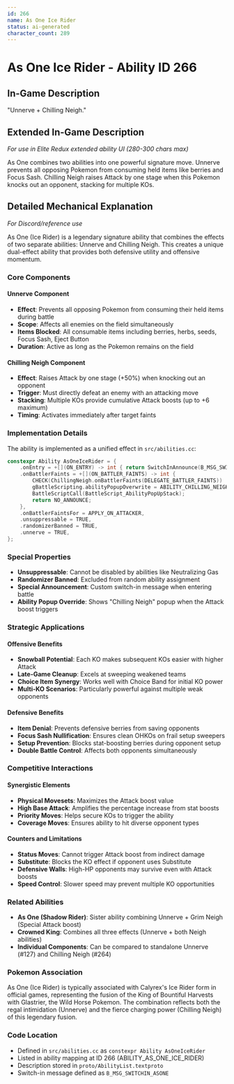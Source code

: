 ```yaml
---
id: 266
name: As One Ice Rider
status: ai-generated
character_count: 289
---
```


# As One Ice Rider - Ability ID 266

## In-Game Description
"Unnerve + Chilling Neigh."

## Extended In-Game Description
*For use in Elite Redux extended ability UI (280-300 chars max)*

As One combines two abilities into one powerful signature move. Unnerve prevents all opposing Pokemon from consuming held items like berries and Focus Sash. Chilling Neigh raises Attack by one stage when this Pokemon knocks out an opponent, stacking for multiple KOs.

## Detailed Mechanical Explanation
*For Discord/reference use*

As One (Ice Rider) is a legendary signature ability that combines the effects of two separate abilities: Unnerve and Chilling Neigh. This creates a unique dual-effect ability that provides both defensive utility and offensive momentum.

### Core Components

#### Unnerve Component
- **Effect**: Prevents all opposing Pokemon from consuming their held items during battle
- **Scope**: Affects all enemies on the field simultaneously  
- **Items Blocked**: All consumable items including berries, herbs, seeds, Focus Sash, Eject Button
- **Duration**: Active as long as the Pokemon remains on the field

#### Chilling Neigh Component  
- **Effect**: Raises Attack by one stage (+50%) when knocking out an opponent
- **Trigger**: Must directly defeat an enemy with an attacking move
- **Stacking**: Multiple KOs provide cumulative Attack boosts (up to +6 maximum)
- **Timing**: Activates immediately after target faints

### Implementation Details

The ability is implemented as a unified effect in `src/abilities.cc`:

```cpp
constexpr Ability AsOneIceRider = {
    .onEntry = +[](ON_ENTRY) -> int { return SwitchInAnnounce(B_MSG_SWITCHIN_ASONE); },
    .onBattlerFaints = +[](ON_BATTLER_FAINTS) -> int {
        CHECK(ChillingNeigh.onBattlerFaints(DELEGATE_BATTLER_FAINTS))
        gBattleScripting.abilityPopupOverwrite = ABILITY_CHILLING_NEIGH;
        BattleScriptCall(BattleScript_AbilityPopUpStack);
        return NO_ANNOUNCE;
    },
    .onBattlerFaintsFor = APPLY_ON_ATTACKER,
    .unsuppressable = TRUE,
    .randomizerBanned = TRUE,
    .unnerve = TRUE,
};
```

### Special Properties
- **Unsuppressable**: Cannot be disabled by abilities like Neutralizing Gas
- **Randomizer Banned**: Excluded from random ability assignment
- **Special Announcement**: Custom switch-in message when entering battle
- **Ability Popup Override**: Shows "Chilling Neigh" popup when the Attack boost triggers

### Strategic Applications

#### Offensive Benefits
- **Snowball Potential**: Each KO makes subsequent KOs easier with higher Attack
- **Late-Game Cleanup**: Excels at sweeping weakened teams
- **Choice Item Synergy**: Works well with Choice Band for initial KO power
- **Multi-KO Scenarios**: Particularly powerful against multiple weak opponents

#### Defensive Benefits  
- **Item Denial**: Prevents defensive berries from saving opponents
- **Focus Sash Nullification**: Ensures clean OHKOs on frail setup sweepers
- **Setup Prevention**: Blocks stat-boosting berries during opponent setup
- **Double Battle Control**: Affects both opponents simultaneously

### Competitive Interactions

#### Synergistic Elements
- **Physical Movesets**: Maximizes the Attack boost value
- **High Base Attack**: Amplifies the percentage increase from stat boosts  
- **Priority Moves**: Helps secure KOs to trigger the ability
- **Coverage Moves**: Ensures ability to hit diverse opponent types

#### Counters and Limitations
- **Status Moves**: Cannot trigger Attack boost from indirect damage
- **Substitute**: Blocks the KO effect if opponent uses Substitute
- **Defensive Walls**: High-HP opponents may survive even with Attack boosts
- **Speed Control**: Slower speed may prevent multiple KO opportunities

### Related Abilities
- **As One (Shadow Rider)**: Sister ability combining Unnerve + Grim Neigh (Special Attack boost)
- **Crowned King**: Combines all three effects (Unnerve + both Neigh abilities)
- **Individual Components**: Can be compared to standalone Unnerve (#127) and Chilling Neigh (#264)

### Pokemon Association
As One (Ice Rider) is typically associated with Calyrex's Ice Rider form in official games, representing the fusion of the King of Bountiful Harvests with Glastrier, the Wild Horse Pokemon. The combination reflects both the regal intimidation (Unnerve) and the fierce charging power (Chilling Neigh) of this legendary fusion.

### Code Location
- Defined in `src/abilities.cc` as `constexpr Ability AsOneIceRider`
- Listed in ability mapping at ID 266 (ABILITY_AS_ONE_ICE_RIDER)  
- Description stored in `proto/AbilityList.textproto`
- Switch-in message defined as `B_MSG_SWITCHIN_ASONE`